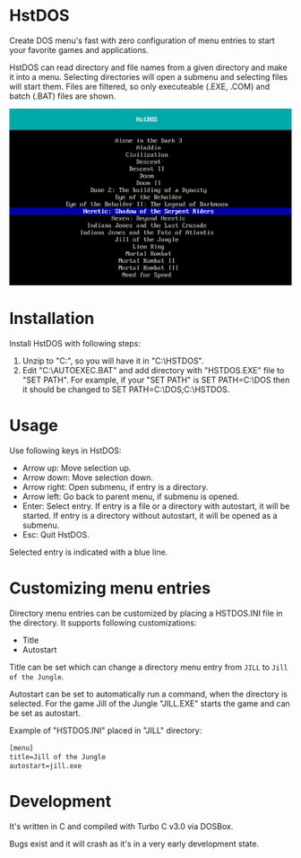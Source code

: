 # HstDOS

Create DOS menu's fast with zero configuration of menu entries to start your favorite games and applications.

HstDOS can read directory and file names from a given directory and make it into a menu. Selecting directories will open a submenu and selecting files will start them. Files are filtered, so only executeable (.EXE, .COM) and batch (.BAT) files are shown.

![HstDOS](media/hstdos_v0.1_screenshot.png?raw=true)

# Installation

Install HstDOS with following steps:
1. Unzip to "C:\", so you will have it in "C:\HSTDOS".
2. Edit "C:\AUTOEXEC.BAT" and add directory with "HSTDOS.EXE" file to "SET PATH". For example, if your "SET PATH" is SET PATH=C:\DOS then it should be changed to SET PATH=C:\DOS;C:\HSTDOS.

# Usage

Use following keys in HstDOS:
- Arrow up: Move selection up.
- Arrow down: Move selection down.
- Arrow right: Open submenu, if entry is a directory.
- Arrow left: Go back to parent menu, if submenu is opened.
- Enter: Select entry. If entry is a file or a directory with autostart, it will be started. If entry is a directory without autostart, it will be opened as a submenu.
- Esc: Quit HstDOS.

Selected entry is indicated with a blue line.

# Customizing menu entries

Directory menu entries can be customized by placing a HSTDOS.INI file in the directory. It supports following customizations:
- Title
- Autostart

Title can be set which can change a directory menu entry from ```JILL``` to ```Jill of the Jungle```.

Autostart can be set to automatically run a command, when the directory is selected. For the game Jill of the Jungle "JILL.EXE" starts the game and can be set as autostart.

Example of "HSTDOS.INI" placed in "JILL" directory:
```
[menu]
title=Jill of the Jungle
autostart=jill.exe
```

# Development

It's written in C and compiled with Turbo C v3.0 via DOSBox.

Bugs exist and it will crash as it's in a very early development state.